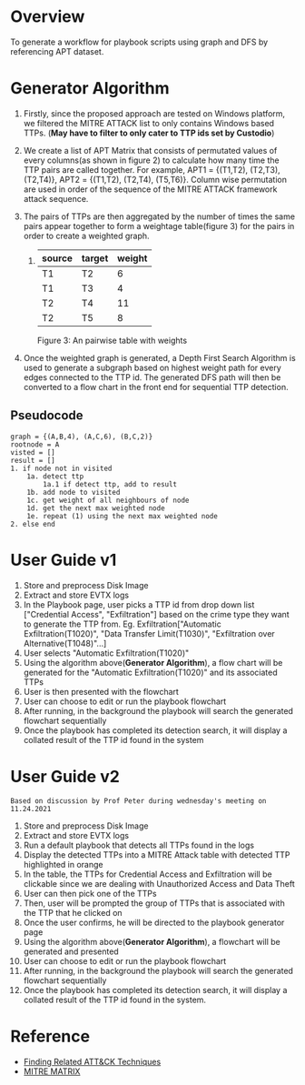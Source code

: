 # Overview

To generate a workflow for playbook scripts using graph and DFS by referencing APT dataset. 

# Generator Algorithm

1. Firstly, since the proposed approach are tested on Windows platform, we filtered the MITRE ATTACK list to only contains Windows based TTPs. (**May have to filter to only cater to TTP ids set by Custodio**)

2. We create a list of APT Matrix that consists of permutated values of every columns(as shown in figure 2) to calculate how many time the TTP pairs are called together. For example, APT1 = {(T1,T2), (T2,T3), (T2,T4)}, APT2 = {(T1,T2), (T2,T4), (T5,T6)}. Column wise permutation are used in order of the sequence of the MITRE ATTACK framework attack sequence.

3. The pairs of TTPs are then aggregated by the number of times the same pairs appear together to form a weightage table(figure 3) for the pairs in order to create a weighted graph.

   1. | source | target | weight |
      | ------ | ------ | ------ |
      | T1     | T2     | 6      |
      | T1     | T3     | 4      |
      | T2     | T4     | 11     |
      | T2     | T5     | 8      |

      Figure 3: An pairwise table with weights

4. Once the weighted graph is generated, a Depth First Search Algorithm is used to generate a subgraph based on highest weight path for every edges connected to the TTP id. The generated DFS path will then be converted to a flow chart in the front end for sequential TTP detection.


## Pseudocode

```
graph = {(A,B,4), (A,C,6), (B,C,2)}
rootnode = A
visted = []
result = []
1. if node not in visited
	1a. detect ttp
		1a.1 if detect ttp, add to result
    1b. add node to visited
    1c. get weight of all neighbours of node
    1d. get the next max weighted node
    1e. repeat (1) using the next max weighted node
2. else end

```

# User Guide v1

1. Store and preprocess Disk Image
2. Extract and store EVTX logs
3. In the Playbook page, user picks a TTP id from drop down list ["Credential Access", "Exfiltration"] based on the crime type they want to generate the TTP from. Eg. Exfiltration["Automatic Exfiltration(T1020)", "Data Transfer Limit(T1030)", "Exfiltration over Alternative(T1048)"...]
4. User selects "Automatic Exfiltration(T1020)"
5. Using the algorithm above(**Generator Algorithm**), a flow chart will be generated for the "Automatic Exfiltration(T1020)" and its associated TTPs
6. User is then presented with the flowchart
7. User can choose to edit or run the playbook flowchart
8. After running, in the background the playbook will search the generated flowchart sequentially
9. Once the playbook has completed its detection search, it will display a collated result of the TTP id found in the system

# User Guide v2

```
Based on discussion by Prof Peter during wednesday's meeting on 11.24.2021
```

1. Store and preprocess Disk Image
2. Extract and store EVTX logs
3. Run a default playbook that detects all TTPs found in the logs
4. Display the detected TTPs into a MITRE Attack table with detected TTP highlighted in orange
5. In the table, the TTPs for Credential Access and Exfiltration will be clickable since we are dealing with Unauthorized Access and Data Theft
6. User can then pick one of the TTPs
7. Then, user will be prompted the group of TTPs that is associated with the TTP that he clicked on
8. Once the user confirms, he will be directed to the playbook generator page
9. Using the algorithm above(**Generator Algorithm**), a flowchart will be generated and presented
10. User can choose to edit or run the playbook flowchart
11. After running, in the background the playbook will search the generated flowchart sequentially
12. Once the playbook has completed its detection search, it will display a collated result of the TTP id found in the system.

# Reference

- [Finding Related ATT&CK Techniques](https://medium.com/mitre-attack/finding-related-att-ck-techniques-f1a4e8dfe2b6)
- [MITRE MATRIX](https://mitre-attack.github.io/attack-navigator//#layerURL=https%3A%2F%2Fattack.mitre.org%2Fgroups%2FG0018%2FG0018-enterprise-layer.json)
